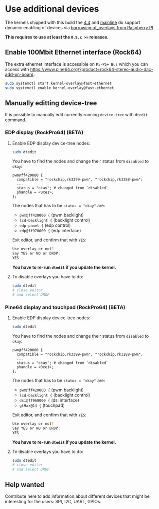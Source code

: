 # Use additional devices

The kernels shipped with this build the [4.4](https://github.com/ayufan-rock64/linux-kernel) and [mainline](https://github.com/ayufan-rock64/linux-mainline-kernel) do support dynamic enabling of devices via [borrowing of_overlays from Raspberry PI](https://www.raspberrypi.org/documentation/configuration/device-tree.md).

**This requires to use at least the `0.9.x >=` releases.**

## Enable 100Mbit Ethernet interface (Rock64)

The extra ethernet interface is accessible on `Pi-P5+ Bus` which you can access with https://www.pine64.org/?product=rock64-stereo-audio-dac-add-on-board.

```bash
sudo systemctl start kernel-overlay@fast-ethernet
sudo systemctl enable kernel-overlay@fast-ethernet
```

## Manually editting device-tree

It is possible to manually edit currently running `device-tree`
with `dtedit` command.

### EDP display (RockPro64) (BETA)

1. Enable EDP display device-tree nodes:

    ```bash
    sudo dtedit
    ```

    You have to find the nodes and change their status from `disabled` to `okay`:

    ```text
    pwm@ff420000 {
      compatible = "rockchip,rk3399-pwm", "rockchip,rk3288-pwm";
      ...
      status = "okay"; # changed from `disabled`
      phandle = <0xe1>;
    };
    ```

    The nodes that has to be `status = "okay"` are:

    - `pwm@ff420000 {` (pwm backlight)
    - `lcd-backlight {` (backlight control)
    - `edp-panel {` (edp control)
    - `edp@ff970000 {` (edp interface)

    Exit editor, and confirm that with `YES`:

    ```bash
    Use overlay or not?
    Say YES or NO or DROP:
    YES
    ```

    **You have to re-run `dtedit` if you update the kernel.**

2. To disable overlays you have to do:

    ```bash
    sudo dtedit
    # close editor
    # and select DROP
    ```

### Pine64 display and touchpad (RockPro64) (BETA)

1. Enable EDP display device-tree nodes:

    ```bash
    sudo dtedit
    ```

    You have to find the nodes and change their status from `disabled` to `okay`:

    ```text
    pwm@ff420000 {
      compatible = "rockchip,rk3399-pwm", "rockchip,rk3288-pwm";
      ...
      status = "okay"; # changed from `disabled`
      phandle = <0xe1>;
    };
    ```

    The nodes that has to be `status = "okay"` are:

    - `pwm@ff420000 {` (pwm backlight)
    - `lcd-backlight {` (backlight control)
    - `dsi@ff960000 {` (dsi interface)
    - `gt9xx@14 {` (touchpad)

    Exit editor, and confirm that with `YES`:

    ```bash
    Use overlay or not?
    Say YES or NO or DROP:
    YES
    ```

    **You have to re-run `dtedit` if you update the kernel.**

2. To disable overlays you have to do:

    ```bash
    sudo dtedit
    # close editor
    # and select DROP
    ```

## Help wanted

Contribute here to add information about different devices that might be interesting for the users: SPI, I2C, UART, GPIOs.
